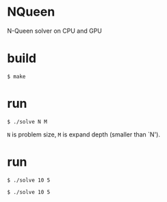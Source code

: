 NQueen
====

N-Queen solver on CPU and GPU

# build

```
$ make
```

# run

`$ ./solve N M`

`N` is problem size, `M` is expand depth (smaller than `N').
# run

```
$ ./solve 10 5
```

```
$ ./solve 10 5
```
